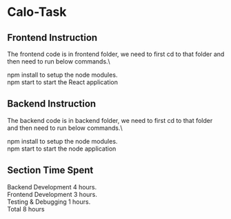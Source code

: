 # Calo-Task

## Frontend Instruction

The frontend code is in frontend folder, we need to first cd to that folder and then need to run below commands.\

npm install to setup the node modules.\
npm start to start the React application

## Backend Instruction

The backend code is in backend folder, we need to first cd to that folder and then need to run below commands.\

npm install to setup the node modules.\
npm start to start the node application

## Section Time Spent

Backend Development 4 hours.\
Frontend Development 3 hours.\
Testing & Debugging 1 hours.\
Total 8 hours

